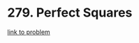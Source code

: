 # 279. Perfect Squares

[link to problem](https://leetcode.com/problems/perfect-squares/description/)
